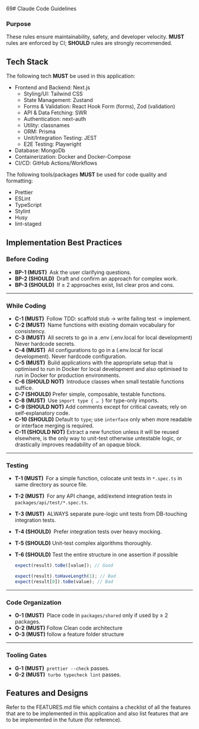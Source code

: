 69# Claude Code Guidelines

### Purpose

These rules ensure maintainability, safety, and developer velocity.
**MUST** rules are enforced by CI; **SHOULD** rules are strongly recommended.

## Tech Stack

The following tech **MUST** be used in this application:

- Frontend and Backend: Next.js
  - Styling/UI: Tailwind CSS
  - State Management: Zustand
  - Forms & Validation: React Hook Form (forms), Zod (validation)
  - API & Data Fetching: SWR
  - Authentication: next-auth
  - Utility: classnames
  - ORM: Prisma
  - Unit/Integration Testing: JEST
  - E2E Testing: Playwright
- Database: MongoDb
- Containerization: Docker and Docker-Compose
- CI/CD: GitHub Actions/Workflows

The following tools/packages **MUST** be used for code quality and formatting:

- Prettier
- ESLint
- TypeScript
- Stylint
- Husy
- lint-staged

## Implementation Best Practices

### Before Coding

- **BP-1 (MUST)** Ask the user clarifying questions.
- **BP-2 (SHOULD)** Draft and confirm an approach for complex work.
- **BP-3 (SHOULD)** If ≥ 2 approaches exist, list clear pros and cons.

---

### While Coding

- **C-1 (MUST)** Follow TDD: scaffold stub -> write failing test -> implement.
- **C-2 (MUST)** Name functions with existing domain vocabulary for consistency.
- **C-3 (MUST)** All secrets to go in a .env (.env.local for local development) Never hardcode secrets.
- **C-4 (MUST)** All configurations to go in a (.env.local for local development). Never hardcode configuration.
- **C-5 (MUST)** Build applications with the appropriate setup that is optimised to run in Docker for local development and also optimised to run in Docker for production environments.
- **C-6 (SHOULD NOT)** Introduce classes when small testable functions suffice.
- **C-7 (SHOULD)** Prefer simple, composable, testable functions.
- **C-8 (MUST)** Use `import type { … }` for type-only imports.
- **C-9 (SHOULD NOT)** Add comments except for critical caveats; rely on self‑explanatory code.
- **C-10 (SHOULD)** Default to `type`; use `interface` only when more readable or interface merging is required.
- **C-11 (SHOULD NOT)** Extract a new function unless it will be reused elsewhere, is the only way to unit-test otherwise untestable logic, or drastically improves readability of an opaque block.

---

### Testing

- **T-1 (MUST)** For a simple function, colocate unit tests in `*.spec.ts` in same directory as source file.
- **T-2 (MUST)** For any API change, add/extend integration tests in `packages/api/test/*.spec.ts`.
- **T-3 (MUST)** ALWAYS separate pure-logic unit tests from DB-touching integration tests.
- **T-4 (SHOULD)** Prefer integration tests over heavy mocking.
- **T-5 (SHOULD)** Unit-test complex algorithms thoroughly.
- **T-6 (SHOULD)** Test the entire structure in one assertion if possible

  ```ts
  expect(result).toBe([value]); // Good

  expect(result).toHaveLength(1); // Bad
  expect(result[0]).toBe(value); // Bad
  ```

---

### Code Organization

- **O-1 (MUST)** Place code in `packages/shared` only if used by ≥ 2 packages.
- **O-2 (MUST)** Follow Clean code architecture
- **O-3 (MUST)** follow a feature folder structure

---

### Tooling Gates

- **G-1 (MUST)** `prettier --check` passes.
- **G-2 (MUST)** `turbo typecheck lint` passes.

## Features and Designs

Refer to the FEATURES.md file which contains a checklist of all the features that are to be implemented in this application and also list features that are to be implemented in the future (for reference).
